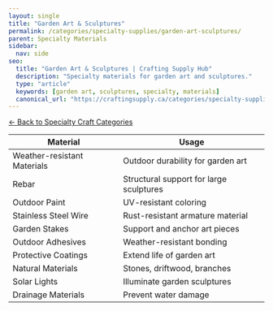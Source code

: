 ```yaml
---
layout: single
title: "Garden Art & Sculptures"
permalink: /categories/specialty-supplies/garden-art-sculptures/
parent: Specialty Materials
sidebar:
  nav: side
seo:
  title: "Garden Art & Sculptures | Crafting Supply Hub"
  description: "Specialty materials for garden art and sculptures."
  type: "article"
  keywords: [garden art, sculptures, specialty, materials]
  canonical_url: "https://craftingsupply.ca/categories/specialty-supplies/garden-art-sculptures/"
---
```

[← Back to Specialty Craft Categories](/categories/specialty-supplies/)

| Material | Usage |
|----------|-------|
| Weather-resistant Materials | Outdoor durability for garden art |
| Rebar | Structural support for large sculptures |
| Outdoor Paint | UV-resistant coloring |
| Stainless Steel Wire | Rust-resistant armature material |
| Garden Stakes | Support and anchor art pieces |
| Outdoor Adhesives | Weather-resistant bonding |
| Protective Coatings | Extend life of garden art |
| Natural Materials | Stones, driftwood, branches |
| Solar Lights | Illuminate garden sculptures |
| Drainage Materials | Prevent water damage |
